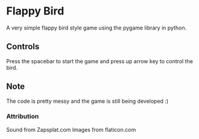 # Flappy Bird
A very simple flappy bird style game using the pygame library in python.

## Controls
Press the spacebar to start the game and press up arrow key to control the bird.

## Note
The code is pretty messy and the game is still being developed :)

### Attribution
Sound from Zapsplat.com
Images from flaticon.com

